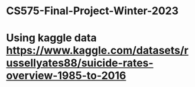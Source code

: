 # CS575-Final-Project-Winter-2023
# Using kaggle data https://www.kaggle.com/datasets/russellyates88/suicide-rates-overview-1985-to-2016